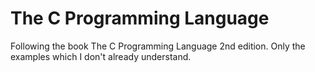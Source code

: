 # The C Programming Language
Following the book The C Programming Language 2nd edition. Only the examples which I don't already understand.
